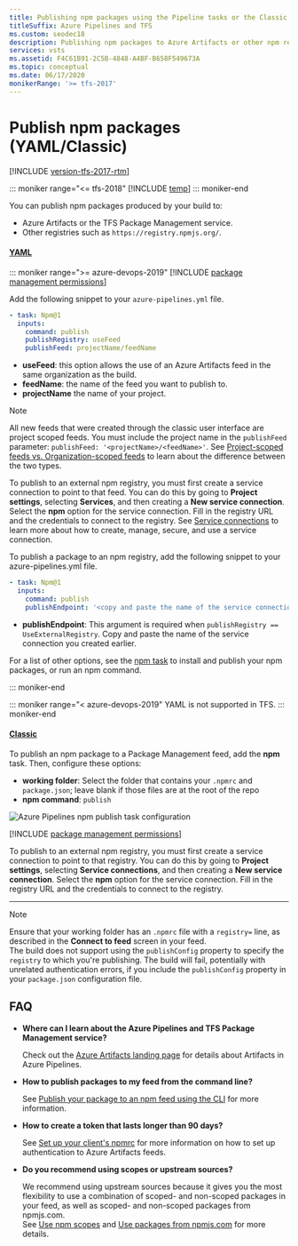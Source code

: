 ```yaml
---
title: Publishing npm packages using the Pipeline tasks or the Classic user interface 
titleSuffix: Azure Pipelines and TFS
ms.custom: seodec18
description: Publishing npm packages to Azure Artifacts or other npm registries
services: vsts
ms.assetid: F4C61B91-2C5B-4848-A4BF-B658F549673A
ms.topic: conceptual
ms.date: 06/17/2020
monikerRange: '>= tfs-2017'
---
```


# Publish npm packages (YAML/Classic)

[!INCLUDE [version-tfs-2017-rtm](../includes/version-tfs-2017-rtm.md)]

::: moniker range="<= tfs-2018"
[!INCLUDE [temp](../includes/concept-rename-note.md)]
::: moniker-end

You can publish npm packages produced by your build to:

* Azure Artifacts or the TFS Package Management service.
* Other registries such as `https://registry.npmjs.org/`.

#### [YAML](#tab/yaml/)
::: moniker range=">= azure-devops-2019"
[!INCLUDE [package management permissions](includes/package-management-permissions-for-yaml-build.md)]

Add the following snippet to your `azure-pipelines.yml` file. 

```yaml
- task: Npm@1
  inputs:
    command: publish
    publishRegistry: useFeed
    publishFeed: projectName/feedName
```

- **useFeed**: this option allows the use of an Azure Artifacts feed in the same organization as the build.
- **feedName**: the name of the feed you want to publish to.
- **projectName** the name of your project.


> [!NOTE]
> All new feeds that were created through the classic user interface are project scoped feeds. You must include the project name in the `publishFeed` parameter: `publishFeed: '<projectName>/<feedName>'`. See [Project-scoped feeds vs. Organization-scoped feeds](../../artifacts/concepts/feeds.md#project-scoped-feeds-vs-organization-scoped-feeds) to learn about the difference between the two types.

To publish to an external npm registry, you must first create a service connection to point to that feed. You can do this by going to **Project settings**, selecting **Services**, and then creating a **New service connection**. Select the **npm** option for the service connection. Fill in the registry URL and the credentials to connect to the registry. See [Service connections](../library/service-endpoints.md) to learn more about how to create, manage, secure, and use a service connection.

To publish a package to an npm registry, add the following snippet to your azure-pipelines.yml file.

```yaml
- task: Npm@1
  inputs:
    command: publish
    publishEndpoint: '<copy and paste the name of the service connection here>'
```

- **publishEndpoint**: This argument is required when `publishRegistry == UseExternalRegistry`. Copy and paste the name of the service connection you created earlier.

For a list of other options, see the [npm task](../tasks/package/npm.md) to install and publish your npm packages, or run an npm command.

::: moniker-end

::: moniker range="< azure-devops-2019"
YAML is not supported in TFS.
::: moniker-end

#### [Classic](#tab/classic/)
To publish an npm package to a Package Management feed, add the **npm** task. Then, configure these options:

- **working folder**: Select the folder that contains your `.npmrc` and `package.json`; leave blank if those files are at the root of the repo
- **npm command**: `publish`

![Azure Pipelines npm publish task configuration](media/npm/team-build-npm-publish.png)

[!INCLUDE [package management permissions](includes/package-management-permissions-for-web-build.md)]

To publish to an external npm registry, you must first create a service connection to point to that registry. You can do this by going to **Project settings**, selecting **Service connections**, and then creating a **New service connection**. Select the **npm** option for the service connection. Fill in the registry URL and the credentials to connect to the registry.

* * *
> [!NOTE]
> Ensure that your working folder has an `.npmrc` file with a `registry=` line, as described in the **Connect to feed** screen in your feed.  
> The build does not support using the `publishConfig` property to specify the `registry` to which you're publishing. The build will fail, potentially with unrelated authentication errors, if you include the `publishConfig` property in your `package.json` configuration file.

## FAQ

- **Where can I learn about the Azure Pipelines and TFS Package Management service?**

    Check out the [Azure Artifacts landing page](../../artifacts/index.yml) for details about Artifacts in Azure Pipelines.

- **How to publish packages to my feed from the command line?**

    See [Publish your package to an npm feed using the CLI](../../artifacts/npm/publish.md) for more information. 

- **How to create a token that lasts longer than 90 days?**

    See [Set up your client's npmrc](../../artifacts/npm/npmrc.md) for more information on how to set up authentication to Azure Artifacts feeds.

- **Do you recommend using scopes or upstream sources?**

    We recommend using upstream sources because it gives you the most flexibility to use a combination of scoped- and non-scoped packages in your feed, as well as scoped- and non-scoped packages from npmjs.com.  
    See [Use npm scopes](../../artifacts/npm/scopes.md) and [Use packages from npmjs.com](../../artifacts/npm/upstream-sources.md) for more details.
